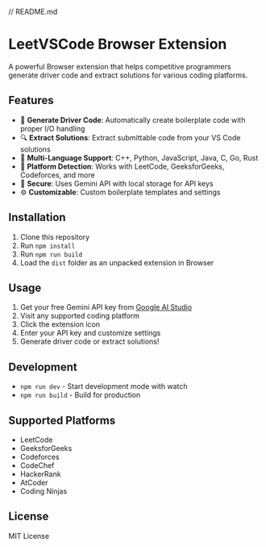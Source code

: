 // README.md

# LeetVSCode Browser Extension

A powerful Browser extension that helps competitive programmers generate driver code and extract solutions for various coding platforms.

## Features

- 🚀 **Generate Driver Code**: Automatically create boilerplate code with proper I/O handling
- 🔍 **Extract Solutions**: Extract submittable code from your VS Code solutions
- 🧪 **Multi-Language Support**: C++, Python, JavaScript, Java, C, Go, Rust
- 🎯 **Platform Detection**: Works with LeetCode, GeeksforGeeks, Codeforces, and more
- 🔐 **Secure**: Uses Gemini API with local storage for API keys
- ⚙️ **Customizable**: Custom boilerplate templates and settings

## Installation

1. Clone this repository
2. Run `npm install`
3. Run `npm run build`
4. Load the `dist` folder as an unpacked extension in Browser

## Usage

1. Get your free Gemini API key from [Google AI Studio](https://makersuite.google.com/app/apikey)
2. Visit any supported coding platform
3. Click the extension icon
4. Enter your API key and customize settings
5. Generate driver code or extract solutions!

## Development

- `npm run dev` - Start development mode with watch
- `npm run build` - Build for production

## Supported Platforms

- LeetCode
- GeeksforGeeks
- Codeforces
- CodeChef
- HackerRank
- AtCoder
- Coding Ninjas

## License

MIT License
